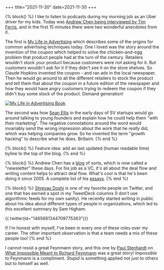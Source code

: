 +++
title="2021-11-30"
date=2021-11-30
+++

{% block() %}
I like to listen to podcasts during my morning job as an Uber driver for my
kids. Today was [Andrew Chen being interviewed by Tim
Ferris](https://tim.blog/2021/11/30/andrew-chen/), and in the first 15 minutes
there were two wonderful anecdotes from it.

The first is [My Life in
Advertising](https://www.amazon.com/Life-Advertising-Scientific-Classics-Library/dp/0844231010)
which describes some of the origins for common advertising techniques today.
One I loved was the story around the invention of the coupon which helped to
solve the chicken-and-egg problem that product people had at the turn of the
century. Retailers wouldn't stock your product because customers were not
asking for it. But customers wouldn't ask for it if they didn't see it on the
store shelves. So Claude Hopkins invented the coupon - and ran ads in the
local newspaper. Then he would go around to all the different retailers to
stock the product and tell them that about the coupon in a future edition of
the newspaper and how they would have angry customers trying to redeem the
coupon if they didn't buy some stock of the product. Demand generation!

[![My Life in Advertising Book](2021-11-30/2021-11-30-07-53-09.png)](https://www.amazon.com/Life-Advertising-Scientific-Classics-Library/dp/0844231010)

The second was how [Sean Ellis](https://www.linkedin.com/in/seanellis/) in the
early days of SV startups would go around talking to young founders and
explain how he could help them "with their marketing". The negative
connotations around the word would invariably send the wrong impression about
the work that he _really_ did, which was helping companies grow. So he
invented the term "growth hacking" to describe what he does. Brillaint.
{% end %}

{% block() %}
Feature idea: add an last updated (human readable time) byline to the top of
the blog.
{% end %}

{% block() %}
Andrew Chen has a [blog](https://andrewchen.com/) of sorts, which is now
called a "newsletter" these days. For his job as a VC, it's all about the deal
flow and writing content helps to attract deal flow. What's cool is that he's
been doing it since 2005. A complete list of his
[essays](https://andrewchen.com/list-of-essays/).
{% end %}

{% block() %}
[Shreyas Doshi](https://twitter.com/shreyas) is one of my favorite people on
Twitter, and one that has earned a spot in my TweetDeck columns (I don't use
algorithmic feeds for my own sanity). He recently started writing in public
about his idea about different types of people in organizations, which led to
this excellent summary by Sam Higham:

{{ twitter(id="1465681344709775363")}}

If I'm honest with myself, I've been in every one of these roles over my
career. The other important observation is that a team needs a mix of these
people too! 
{% end %}

I cannot resist a great Feynmann story, and this one by [Paul
Stenhardt](https://paulsteinhardt.org/) on [What Impossible Meant to Richard
Feynmann](https://nautil.us/issue/108/change/what-impossible-meant-to-richard-feynman)
was a great story! _Impossible_ to Feynmann is a compliment. _Stupid_ is
something applied not just to others but to himself as well.

